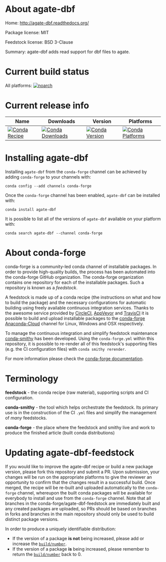 About agate-dbf
===============

Home: http://agate-dbf.readthedocs.org/

Package license: MIT

Feedstock license: BSD 3-Clause

Summary: agate-dbf adds read support for dbf files to agate.



Current build status
====================

All platforms:
[![noarch](https://img.shields.io/circleci/project/github/conda-forge/agate-dbf-feedstock/master.svg?label=noarch)](https://circleci.com/gh/conda-forge/agate-dbf-feedstock)

Current release info
====================

| Name | Downloads | Version | Platforms |
| --- | --- | --- | --- |
| [![Conda Recipe](https://img.shields.io/badge/recipe-agate--dbf-green.svg)](https://anaconda.org/conda-forge/agate-dbf) | [![Conda Downloads](https://img.shields.io/conda/dn/conda-forge/agate-dbf.svg)](https://anaconda.org/conda-forge/agate-dbf) | [![Conda Version](https://img.shields.io/conda/vn/conda-forge/agate-dbf.svg)](https://anaconda.org/conda-forge/agate-dbf) | [![Conda Platforms](https://img.shields.io/conda/pn/conda-forge/agate-dbf.svg)](https://anaconda.org/conda-forge/agate-dbf) |

Installing agate-dbf
====================

Installing `agate-dbf` from the `conda-forge` channel can be achieved by adding `conda-forge` to your channels with:

```
conda config --add channels conda-forge
```

Once the `conda-forge` channel has been enabled, `agate-dbf` can be installed with:

```
conda install agate-dbf
```

It is possible to list all of the versions of `agate-dbf` available on your platform with:

```
conda search agate-dbf --channel conda-forge
```


About conda-forge
=================

conda-forge is a community-led conda channel of installable packages.
In order to provide high-quality builds, the process has been automated into the
conda-forge GitHub organization. The conda-forge organization contains one repository
for each of the installable packages. Such a repository is known as a *feedstock*.

A feedstock is made up of a conda recipe (the instructions on what and how to build
the package) and the necessary configurations for automatic building using freely
available continuous integration services. Thanks to the awesome service provided by
[CircleCI](https://circleci.com/), [AppVeyor](http://www.appveyor.com/)
and [TravisCI](https://travis-ci.org/) it is possible to build and upload installable
packages to the [conda-forge](https://anaconda.org/conda-forge)
[Anaconda-Cloud](http://docs.anaconda.org/) channel for Linux, Windows and OSX respectively.

To manage the continuous integration and simplify feedstock maintenance
[conda-smithy](http://github.com/conda-forge/conda-smithy) has been developed.
Using the ``conda-forge.yml`` within this repository, it is possible to re-render all of
this feedstock's supporting files (e.g. the CI configuration files) with ``conda smithy rerender``.

For more information please check the [conda-forge documentation](https://conda-forge.org/docs/).

Terminology
===========

**feedstock** - the conda recipe (raw material), supporting scripts and CI configuration.

**conda-smithy** - the tool which helps orchestrate the feedstock.
                   Its primary use is in the construction of the CI ``.yml`` files
                   and simplify the management of *many* feedstocks.

**conda-forge** - the place where the feedstock and smithy live and work to
                  produce the finished article (built conda distributions)


Updating agate-dbf-feedstock
============================

If you would like to improve the agate-dbf recipe or build a new
package version, please fork this repository and submit a PR. Upon submission,
your changes will be run on the appropriate platforms to give the reviewer an
opportunity to confirm that the changes result in a successful build. Once
merged, the recipe will be re-built and uploaded automatically to the
`conda-forge` channel, whereupon the built conda packages will be available for
everybody to install and use from the `conda-forge` channel.
Note that all branches in the conda-forge/agate-dbf-feedstock are
immediately built and any created packages are uploaded, so PRs should be based
on branches in forks and branches in the main repository should only be used to
build distinct package versions.

In order to produce a uniquely identifiable distribution:
 * If the version of a package **is not** being increased, please add or increase
   the [``build/number``](http://conda.pydata.org/docs/building/meta-yaml.html#build-number-and-string).
 * If the version of a package **is** being increased, please remember to return
   the [``build/number``](http://conda.pydata.org/docs/building/meta-yaml.html#build-number-and-string)
   back to 0.